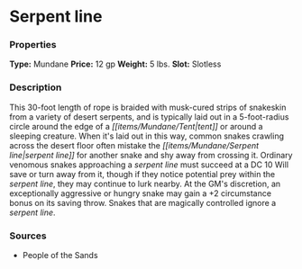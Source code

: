 ﻿---
Title: "Serpent line"
Type: "Mundane"
Price: "12 gp"
Weight: "5 lbs."
Slot: "Slotless"
Description: |
  "This 30-foot length of rope is braided with musk-cured strips of snakeskin from a variety of desert serpents, and is typically laid out in a 5-foot-radius circle around the edge of a tent or around a sleeping creature. When it's laid out in this way, common snakes crawling across the desert floor often mistake the serpent line for another snake and shy away from crossing it. Ordinary venomous snakes approaching a serpent line must succeed at a DC 10 Will save or turn away from it, though if they notice potential prey within the serpent line, they may continue to lurk nearby. At the GM's discretion, an exceptionally aggressive or hungry snake may gain a +2 circumstance bonus on its saving throw. Snakes that are magically controlled ignore a serpent line."
Sources: "['People of the Sands']"
---

# Serpent line

### Properties

**Type:** Mundane **Price:** 12 gp **Weight:** 5 lbs. **Slot:** Slotless

### Description

This 30-foot length of rope is braided with musk-cured strips of snakeskin from a variety of desert serpents, and is typically laid out in a 5-foot-radius circle around the edge of a _[[items/Mundane/Tent|tent]]_ or around a sleeping creature. When it's laid out in this way, common snakes crawling across the desert floor often mistake the _[[items/Mundane/Serpent line|serpent line]]_ for another snake and shy away from crossing it. Ordinary venomous snakes approaching a _serpent line_ must succeed at a DC 10 Will save or turn away from it, though if they notice potential prey within the _serpent line_, they may continue to lurk nearby. At the GM's discretion, an exceptionally aggressive or hungry snake may gain a +2 circumstance bonus on its saving throw. Snakes that are magically controlled ignore a _serpent line_.

### Sources

* People of the Sands